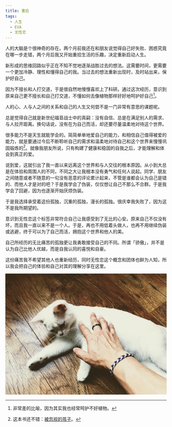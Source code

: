 ```yaml
---
title: 重启
tags:
  - 人生
  - EVA
  - 无性恋
---
```


人的大脑是个很神奇的存在。两个月前我还在和朋友说觉得自己好失败、困惑究竟在哪一步走错，两个月后我又开始重拾生活的乐趣，决定重新启动人生。

新形成的思维回路似乎正在不知不觉地逐渐战胜过去的想法。这需要时间，更需要一个更加冷静、理性和懂得自己的我。当过去的想法重新出现时，及时站出来，保护好自己。

因为不擅长和人打交道，于是很自然地慢慢喜欢上了科研。通过这次经历，意识到原来自己更不擅长和自己打交道，不懂如何去像植物那样好好地呵护好自己[^1]。

人的心、人与人之间的关系和自己的人生又何尝不是一门非常有意思的课题呢。

总是觉得自己就是新世纪福音战士中的真嗣：没有自信、总是在满足别人的需求、与人拉开距离。换句话说，没有在为自己而活，却还要尽量温柔地对待这个世界。

很多能力不是天生就能学会的。简简单单地爱自己的能力，和相信自己值得被爱的能力，就是要通过今后不断聆听自己的需求和温柔地对待自己和这个世界来慢慢巩固锻炼的[^2]。就像我朋友所说，只有构建了健康和稳固的自我之后，才能理解和体会到真正的爱。

说到爱，这就引出了我一直以来远离这个世界和与人交往的根本原因。从小到大总是在体验和周围人的不同，不同之大让我根本没有勇气和任何人说起。同学、朋友之间随意或者不随意的一句没有恶意的评论累计起来，不管是谁都会认为自己是错的、而他人才是对的吧？于是我学会了伪装，仅仅想让自己不那么不合群。于是我学会了回避，因为也逐渐开始厌烦伪装。

于是我选择承受着这份孤独，沉重的孤独，漫长的孤独。很庆幸我失败了，因为这不是我所期望的。

意识到无性恋这个标签非常符合自己让我感受到了无比的心安。原来自己不仅没有坏，而且我一直以来不是一个人。于是，再也不用低着头做人，也再不用继续伪装或逃避，终于可以为了自己而活，拥抱这个世界和他人的美。

自己所经历的无比痛苦的孤独更让我勇敢接受自己的不同。所谓「骄傲」，并不是认为自己比他人优越，而是自我认同的喜悦和自豪。

这份痛苦我不希望其他人也重新经历，同时无性恋这个概念和团体也鲜为人知，所以我会把自己的体验和自己对其的理解分享在这里。

<img src="/assets/images/2020/08/ace.jpg" width="600px" />

[^1]: 非常差的比喻，因为其实我也经常呵护不好植物。

[^2]: 这本书还不错：[被忽视的孩子](https://book.douban.com/subject/30358363)。